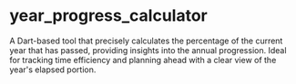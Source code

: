 # year_progress_calculator
A Dart-based tool that precisely calculates the percentage of the current year that has passed, providing insights into the annual progression. Ideal for tracking time efficiency and planning ahead with a clear view of the year's elapsed portion.
